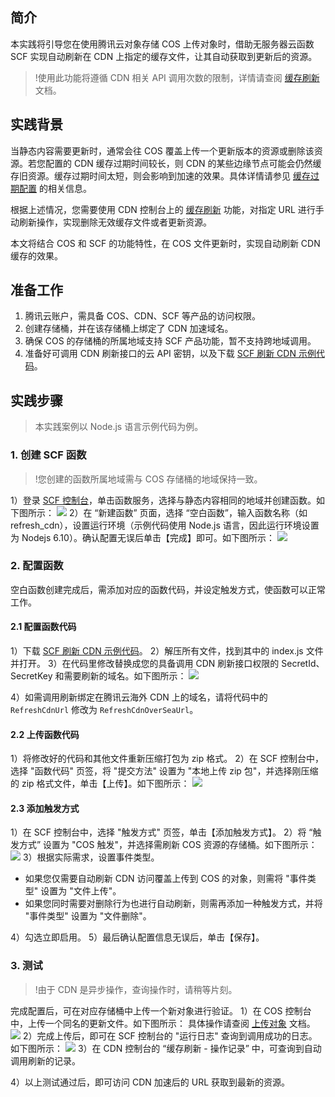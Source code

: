## 简介
本实践将引导您在使用腾讯云对象存储 COS 上传对象时，借助无服务器云函数 SCF 实现自动刷新在 CDN 上指定的缓存文件，让其自动获取到更新后的资源。

>!使用此功能将遵循 CDN 相关 API 调用次数的限制，详情请查阅 [缓存刷新](https://cloud.tencent.com/document/product/228/6299#url-.E5.88.B7.E6.96.B0) 文档。

## 实践背景

当静态内容需要更新时，通常会往 COS 覆盖上传一个更新版本的资源或删除该资源。若您配置的 CDN 缓存过期时间较长，则 CDN 的某些边缘节点可能会仍然缓存旧资源。缓存过期时间太短，则会影响到加速的效果。具体详情请参见 [缓存过期配置](https://cloud.tencent.com/document/product/228/6290) 的相关信息。

根据上述情况，您需要使用 CDN 控制台上的 [缓存刷新](https://cloud.tencent.com/document/product/228/6299) 功能，对指定 URL 进行手动刷新操作，实现删除无效缓存文件或者更新资源。

本文将结合 COS 和 SCF 的功能特性，在 COS 文件更新时，实现自动刷新 CDN 缓存的效果。

## 准备工作

1. 腾讯云账户，需具备 COS、CDN、SCF 等产品的访问权限。
2. 创建存储桶，并在该存储桶上绑定了 CDN 加速域名。
3. 确保 COS 的存储桶的所属地域支持 SCF 产品功能，暂不支持跨地域调用。
4. 准备好可调用 CDN 刷新接口的云 API 密钥，以及下载 [SCF 刷新 CDN 示例代码](https://main.qcloudimg.com/raw/757b646eb68e9b9a5b2fc4bf0fed2492/scf_about_cdn_refresh.zip)。

## 实践步骤

> 本实践案例以 Node.js 语言示例代码为例。

### 1. 创建 SCF 函数
>!您创建的函数所属地域需与 COS 存储桶的地域保持一致。

1）登录 [SCF 控制台](https://console.cloud.tencent.com/scf/)，单击函数服务，选择与静态内容相同的地域并创建函数。如下图所示：
![](https://main.qcloudimg.com/raw/332edc2828575a4c802a9af9cb233b08.png)
2）在 “新建函数” 页面，选择 “空白函数”，输入函数名称（如 refresh_cdn），设置运行环境（示例代码使用 Node.js 语言，因此运行环境设置为  Nodejs 6.10）。确认配置无误后单击【完成】即可。如下图所示：
![](https://main.qcloudimg.com/raw/70e9dbae0471dd8cd50ffa724eb089f4.png)

### 2. 配置函数

空白函数创建完成后，需添加对应的函数代码，并设定触发方式，使函数可以正常工作。

#### 2.1 配置函数代码

1）下载  [SCF 刷新 CDN 示例代码](https://main.qcloudimg.com/raw/757b646eb68e9b9a5b2fc4bf0fed2492/scf_about_cdn_refresh.zip)。
2）解压所有文件，找到其中的 index.js 文件并打开。
3）在代码里修改替换成您的具备调用 CDN 刷新接口权限的 SecretId、SecretKey 和需要刷新的域名。如下图所示：
![](https://main.qcloudimg.com/raw/b2b0eba560e3229fc402490f0737712b.png)

4）如需调用刷新绑定在腾讯云海外 CDN 上的域名，请将代码中的 `RefreshCdnUrl` 修改为 `RefreshCdnOverSeaUrl`。

#### 2.2 上传函数代码

1）将修改好的代码和其他文件重新压缩打包为 zip 格式。
2）在 SCF 控制台中，选择 "函数代码" 页签，将 "提交方法" 设置为 "本地上传 zip 包"，并选择刚压缩的 zip 格式文件，单击【上传】。如下图所示：
![](https://main.qcloudimg.com/raw/9672da05b98748a5ef06da393ec64d04.png)

#### 2.3 添加触发方式

1）在 SCF 控制台中，选择 "触发方式" 页签，单击【添加触发方式】。
2）将 “触发方式” 设置为  "COS 触发"，并选择需刷新 COS 资源的存储桶。如下图所示：
![](https://main.qcloudimg.com/raw/8f3b5efab6a30b008fd1b8e12eafb1e0.png)
3）根据实际需求，设置事件类型。
- 如果您仅需要自动刷新 CDN 访问覆盖上传到 COS 的对象，则需将 "事件类型" 设置为 "文件上传"。
- 如果您同时需要对删除行为也进行自动刷新，则需再添加一种触发方式，并将 "事件类型" 设置为 "文件删除"。

4）勾选立即启用。
5）最后确认配置信息无误后，单击【保存】。

### 3. 测试
>!由于 CDN 是异步操作，查询操作时，请稍等片刻。

完成配置后，可在对应存储桶中上传一个新对象进行验证。
1）在 COS 控制台中，上传一个同名的更新文件。如下图所示：
具体操作请查阅 [上传对象](https://cloud.tencent.com/document/product/436/13321) 文档。
![](https://main.qcloudimg.com/raw/66ba3a7ea298f2f4e240f76ebe76df03.png)
2）完成上传后，即可在 SCF 控制台的 "运行日志" 查询到调用成功的日志。如下图所示：
![](https://main.qcloudimg.com/raw/99b84dec0d0d3599fbffecef2d8e4d95.png)
3）在 CDN 控制台的 “缓存刷新 - 操作记录” 中，可查询到自动调用刷新的记录。

4）以上测试通过后，即可访问 CDN 加速后的 URL 获取到最新的资源。
